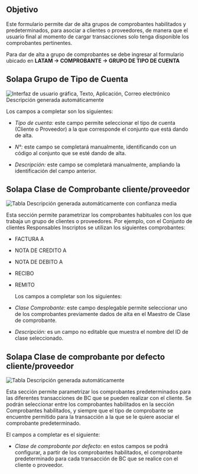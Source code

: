 ## Objetivo

Este formulario permite dar de alta grupos de comprobantes habilitados y
predeterminados, para asociar a clientes o proveedores, de manera que el usuario
final al momento de cargar transacciones solo tenga disponible los comprobantes
pertinentes.

Para dar de alta a grupo de comprobantes se debe ingresar al formulario ubicado
en **LATAM → COMPROBANTE → GRUPO DE TIPO DE CUENTA**

## Solapa Grupo de Tipo de Cuenta

![Interfaz de usuario gráfica, Texto, Aplicación, Correo electrónico Descripción
generada automáticamente](img/GrupoTipoCuenta/6ebfad1a9c2f2b5b695290eb2316ed10.png)

Los campos a completar son los siguientes:

-   *Tipo de cuenta:* este campo permite seleccionar el tipo de cuenta (Cliente
    o Proveedor) a la que corresponde el conjunto que está dando de alta.

-   *N°:* este campo se completará manualmente, identificando con un código al
    conjunto que se esté dando de alta.

-   *Descripción:* este campo se completará manualmente, ampliando la
    identificación del campo anterior.

## Solapa Clase de Comprobante cliente/proveedor

![Tabla Descripción generada automáticamente con confianza
media](img/GrupoTipoCuenta/c1431df08d25b1cf0afc8e00f965c941.png)

Esta sección permite parametrizar los comprobantes habituales con los que
trabaja un grupo de clientes o proveedores. Por ejemplo, con el Conjunto de
clientes Responsables Inscriptos se utilizan los siguientes comprobantes:

-   FACTURA A

-   NOTA DE CREDITO A

-   NOTA DE DEBITO A

-   RECIBO

-   REMITO

    Los campos a completar son los siguientes:

-   *Clase Comprobante:* este campo desplegable permite seleccionar uno de los
    comprobantes previamente dados de alta en el Maestro de Clase de
    comprobante.

-   *Descripción:* es un campo no editable que muestra el nombre del ID de clase
    seleccionado.

## Solapa Clase de comprobante por defecto cliente/proveedor

![Tabla Descripción generada
automáticamente](img/GrupoTipoCuenta/492f8183590e0d160906fc96170fd0c0.png)

Esta sección permite parametrizar los comprobantes predeterminados para las
diferentes transacciones de BC que se pueden realizar con el cliente. Se podrán
seleccionar entre los comprobantes habilitados en la sección Comprobantes
habilitados, y siempre que el tipo de comprobante se encuentre permitido para la
transacción a la que se le quiere asociar el comprobante predeterminado.

El campos a completar es el siguiente:

-   *Clase de comprobante por defecto:* en estos campos se podrá configurar, a
    partir de los comprobantes habilitados, el comprobante predeterminado para
    cada transacción de BC que se realice con el cliente o proveedor.
